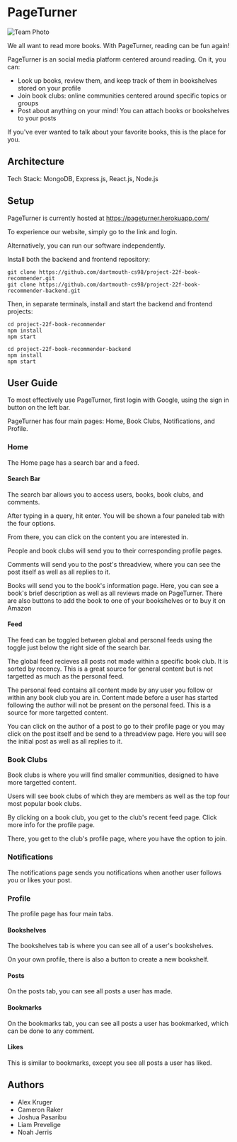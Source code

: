 # PageTurner

![Team Photo](https://i.imgur.com/zO1h54j.jpg)

We all want to read more books. With PageTurner, reading can be fun again!

PageTurner is an social media platform centered around reading. On it, you can:
* Look up books, review them, and keep track of them in bookshelves stored on your profile
* Join book clubs: online communities centered around specific topics or groups
* Post about anything on your mind! You can attach books or bookshelves to your posts

If you've ever wanted to talk about your favorite books, this is the place for you.

## Architecture

Tech Stack: MongoDB, Express.js, React.js, Node.js

## Setup

PageTurner is currently hosted at https://pageturner.herokuapp.com/

To experience our website, simply go to the link and login.

Alternatively, you can run our software independently.

Install both the backend and frontend repository:
```
git clone https://github.com/dartmouth-cs98/project-22f-book-recommender.git
git clone https://github.com/dartmouth-cs98/project-22f-book-recommender-backend.git
```

Then, in separate terminals, install and start the backend and frontend projects:
```
cd project-22f-book-recommender
npm install
npm start
```
```
cd project-22f-book-recommender-backend
npm install
npm start
```

## User Guide

To most effectively use PageTurner, first login with Google, using the sign in button on the left bar.

PageTurner has four main pages: Home, Book Clubs, Notifications, and Profile.

### Home

The Home page has a search bar and a feed. 

#### Search Bar

The search bar allows you to access users, books, book clubs, and comments.

After typing in a query, hit enter. You will be shown a four paneled tab with the four options.

From there, you can click on the content you are interested in. 

People and book clubs will send you to their corresponding profile pages. 

Comments will send you to the post's threadview, where you can see the post itself as well as all replies to it.

Books will send you to the book's information page. Here, you can see a book's brief description as well as all reviews made on PageTurner. There are also buttons to add the book to one of your bookshelves or to buy it on Amazon

#### Feed

The feed can be toggled between global and personal feeds using the toggle just below the right side of the search bar. 

The global feed recieves all posts not made within a specific book club. It is sorted by recency. This is a great source for general content but is not targetted as much as the personal feed.

The personal feed contains all content made by any user you follow or within any book club you are in. Content made before a user has started following the author will not be present on the personal feed. This is a source for more targetted content.

You can click on the author of a post to go to their profile page or you may click on the post itself and be send to a threadview page. Here you will see the initial post as well as all replies to it.

### Book Clubs

Book clubs is where you will find smaller communities, designed to have more targetted content.

Users will see book clubs of which they are members as well as the top four most popular book clubs.

By clicking on a book club, you get to the club's recent feed page. Click more info for the profile page.

There, you get to the club's profile page, where you have the option to join.

### Notifications

The notifications page sends you notifications when another user follows you or likes your post.

### Profile

The profile page has four main tabs.

#### Bookshelves

The bookshelves tab is where you can see all of a user's bookshelves. 

On your own profile, there is also a button to create a new bookshelf.

#### Posts

On the posts tab, you can see all posts a user has made.

#### Bookmarks

On the bookmarks tab, you can see all posts a user has bookmarked, which can be done to any comment.

#### Likes

This is similar to bookmarks, except you see all posts a user has liked.

## Authors

* Alex Kruger
* Cameron Raker
* Joshua Pasaribu
* Liam Prevelige
* Noah Jerris

